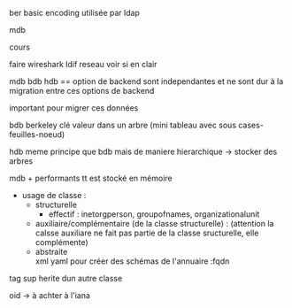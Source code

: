 ber basic encoding utilisée par ldap

mdb



cours

faire wireshark ldif reseau voir si en clair

mdb bdb hdb == option de backend sont independantes et ne sont dur à la migration entre ces options de backend

important pour migrer ces données

bdb berkeley clé valeur dans un arbre (mini tableau avec sous cases-feuilles-noeud)


hdb meme principe que bdb mais de maniere hierarchique -> stocker des arbres


mdb + performants tt est stocké en mémoire 



- usage de classe :
    - structurelle    
        - effectif : inetorgperson, groupofnames, organizationalunit
    - auxiliaire/complémentaire (de la classe structurelle) :     (attention la calsse auxiliare ne fait pas partie de la classe sructurelle, elle complémente)
    - abstraite    
xml yaml pour créer des schémas de l'annuaire :fqdn


tag sup herite dun autre classe


oid -> à achter à l'iana